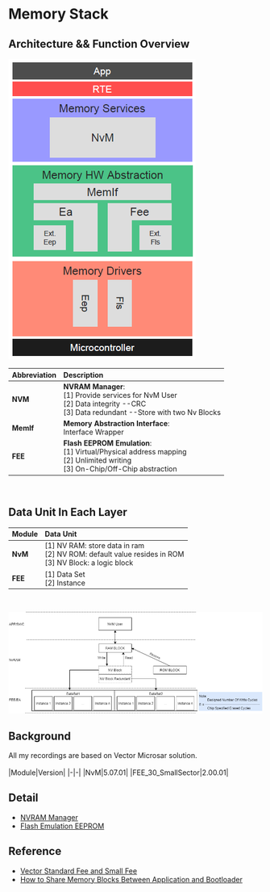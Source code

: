 # Memory Stack



## Architecture && Function Overview

![](NVMArchitecture.png)

|Abbreviation|Description|
|:-|:-|
|**NVM**|**NVRAM Manager**:<br />[1] Provide services for NvM User <br /> [2] Data integrity --CRC <br />[3] Data redundant --Store with two Nv Blocks  
|**MemIf**|**Memory Abstraction Interface**:<br /> Interface Wrapper 
|**FEE**|**Flash EEPROM Emulation**:<br/> [1] Virtual/Physical address mapping<br />[2] Unlimited writing<br /> [3] On-Chip/Off-Chip abstraction |

<br />    

## Data Unit In Each Layer
    
|Module|Data Unit|
|:-|:-|
|**NvM**|[1] NV RAM: store data in ram  <br />[2] NV ROM: default value resides in ROM<br /> [3] NV Block: a logic block<br />|
|**FEE**|[1] Data Set <br /> [2] Instance|

<br />    

![Data Unit Overview](DataUnitOverView.png)

## Background
All my recordings are based on Vector Microsar solution.<br />   
|Module|Version|
|-|-|
|NvM|5.07.01|
|FEE_30_SmallSector|2.00.01|

   
## Detail 
- [NVRAM Manager](NVM.md)
- [Flash Emulation EEPROM](FEE.md)

## Reference <br />
- [Vector Standard Fee and Small Fee](https://support.vector.com/kb?id=kb_article_view&sysparm_article=KB0012027&sys_kb_id=8c2582281b2614148e9a535c2e4bcbe8&spa=1)
- [How to Share Memory Blocks Between Application and Bootloader
](https://support.vector.com/kb?id=kb_article_view&sysparm_article=KB0011911&sys_kb_id=86154ee41b2614148e9a535c2e4bcbab&spa=1)
